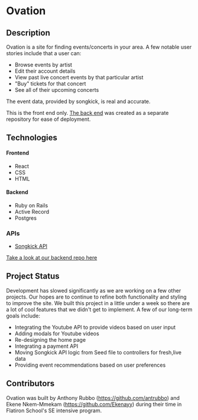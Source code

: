 # Ovation

## Description

Ovation is a site for finding events/concerts in your area.   A few notable user stories include that a user can:

* Browse events by artist 
* Edit their account details
* View past live concert events by that particular artist
* "Buy" tickets for that concert
* See all of their upcoming concerts

The event data, provided by songkick, is real and accurate. 

This is the front end only. [The back end](www.github.com/antrubbo/ovation_backend) was created as a separate repository for ease of deployment. 


## Technologies

#### Frontend 

* React
* CSS
* HTML

#### Backend 

* Ruby on Rails 
* Active Record
* Postgres

### APIs
* [Songkick API ](www.songkick.com/developer)

[Take a look at our backend repo here](https://github.com/antrubbo/ovation_backend)

## Project Status

Development has slowed significantly as we are working on a few other projects. Our hopes are to continue to refine both functionality and styling to improve the site. We built this project in a little under a week so there are a lot of cool features that we didn't get to implement. A few of our long-term goals include: 
* Integrating the Youtube API to provide videos based on user input
* Adding modals for Youtube videos
* Re-designing the home page 
* Integrating a payment API
* Moving Songkick API logic from Seed file to controllers for fresh,live data
* Providing event recommendations based on user preferences 

## Contributors

Ovation was built by Anthony Rubbo (https://github.com/antrubbo) and Ekene Nkem-Mmekam (https://github.com/Ekenayy) during their time in Flatiron School's SE intensive program.